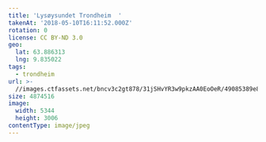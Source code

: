 ```yaml
---
title: 'Lysøysundet Trondheim  '
takenAt: '2018-05-10T16:11:52.000Z'
rotation: 0
license: CC BY-ND 3.0
geo:
  lat: 63.886313
  lng: 9.835022
tags:
  - trondheim
url: >-
  //images.ctfassets.net/bncv3c2gt878/31jSHvYR3w9pkzAA0EoOeR/49085389e8570afebfa1257eea299f21/lysysundet-trondheim_41992878182_o
size: 4874516
image:
  width: 5344
  height: 3006
contentType: image/jpeg
---
```


